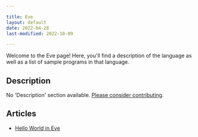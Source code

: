 ```yaml
---

title: Eve
layout: default
date: 2022-04-28
last-modified: 2022-10-09

---
```


Welcome to the Eve page! Here, you'll find a description of the language as well as a list of sample programs in that language.

## Description

No 'Description' section available. [Please consider contributing](https://github.com/TheRenegadeCoder/sample-programs-website).

## Articles

- [Hello World in Eve](https://sampleprograms.io/projects/hello-world/eve)